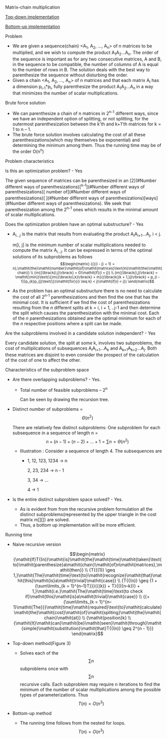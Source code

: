 Matrix-chain multiplication

[Top-down
implementation](Algorithms,%204th%20Edition%20-%20Sedgewick,%20Wayne/Exercises/Design%20of%20Algorithms/Dynamic%20programming/TDMatrixChainMultiplication.java)

[Bottom-up
implementation](Algorithms,%204th%20Edition%20-%20Sedgewick,%20Wayne/Exercises/Design%20of%20Algorithms/Dynamic%20programming/BUMatrixChainMultiplication.java)

Problem

- We are given a sequence(chain) \<A<sub>1</sub>, A<sub>2</sub>, …,
  A<sub>n</sub>\> of n matrices to be multiplied, and we wish to compute
  the product A<sub>1</sub>A<sub>2</sub>...A<sub>n</sub>. The order of
  the sequence is important as for any two consecutive matrices, A and
  B, in the sequence to be compatible, the number of columns of A is
  equal to the number of rows in B. The solution deals with the best way
  to parenthesize the sequence without disturbing the order.
- Given a chain \<A<sub>1</sub>, A<sub>2</sub>, …, A<sub>n</sub>\> of n
  matrices and that each matrix A<sub>i</sub> has a dimension
  p<sub>i-1</sub>\*p<sub>i</sub>, fully parenthesize the product
  A<sub>1</sub>A<sub>2</sub>...A<sub>n </sub>in a way that minimizes the
  number of scalar multiplications.

Brute force solution

- <span id="anchor"></span>We can parenthesize a chain of n matrices in
  2<sup>n-1</sup> different ways, since we have an independent option of
  splitting, or not splitting, for the outermost parenthesization
  between the k'th and k+1'th matrices for k = 1 to n – 1.
- The brute force solution involves calculating the cost of all these
  parenthesizations(which may themselves be exponential) and determining
  the minimum among them. Thus the running time may be of the order
  O(n<sup>n</sup>)

Problem characteristics

Is this an optimization problem? - Yes

The given sequence of matrices can be parenthesized in an
[2](#Number different ways of parenthesizations)[<sup>n-1</sup>](#Number different ways of parenthesizations)[
number of](#Number different ways of parenthesizations)[<sup>
</sup>](#Number different ways of parenthesizations)[ways](#Number different ways of parenthesizations).
We seek that parenthesization among the 2<sup>n-1</sup> ones which
results in the minimal amount of scalar multiplications.

Does the optimization problem have an optimal substructure? - Yes

- A<sub>i...j</sub> is the matrix that results from evaluating the
  product A<sub>i</sub>A<sub>i+1</sub>...A<sub>j</sub>, i \< j.

  m\[i, j\] is the minimum number of scalar multiplications needed to
  compute the matrix A<sub>i...j</sub>. It can be expressed in terms of
  the optimal solutions of its subproblems as
  follows<sub>$$\begin{matrix}
  {{{{i - j} + 1} = n},\mathit{the}\mathit{number}\mathit{of}\mathit{matrices}\text{in}\mathit{the}\mathit{chain}} \\
  {m{{\lbrack{i,j}\rbrack} = 0}\mathit{if}{i = j}} \\
  {m{{\lbrack{i,j}\rbrack} = \mathit{\min}}\text{\{}m{{\lbrack{i,k}\rbrack} + m}{{\lbrack{{k + 1,}j}\rbrack} + p_{i - 1}}p_{k}p_{j}\text{\}}\mathit{for}{{i \leq k} < j}\mathit{if}{i < j}}
  \end{matrix}$$</sub>

- As the problem has an optimal substructure there is no need to
  calculate the cost of all 2<sup>n-1</sup> parenthesizations and then
  find the one that has the minimal cost. It is sufficient if we find
  the cost of parenthesizations resulting from the *n* different splits
  at k = i, i + 1, ..j-1 and then determine the split which causes the
  parenthesization with the minimal cost. Each of the *n*
  parenthesizations obtained are the optimal minimum for each of the *n*
  respective positions where a split can be made.

Are the subproblems involved in a candidate solution independent? - Yes

Every candidate solution, the split at some k, involves two subproblems,
the cost of multiplications of subsequences
A<sub>i</sub>A<sub>i+1</sub>...A<sub>k</sub> and
A<sub>k+1</sub>A<sub>k+2</sub>...A<sub>j</sub>. Both these matrices are
disjoint to even consider the prospect of the calculation of the cost of
one to affect the other.

Characteristics of the subproblem space

- Are there overlapping subproblems? - Yes.

  - Total number of feasible subproblems – 2<sup>n</sup>

    Can be seen by drawing the recursion tree.

- Distinct number of subproblems = $$\Theta{(n^{2})}$$

  There are relatively few distinct subproblems: One subproblem for each
  subsequence in a sequence of length n =
  $${{{{{{n + {({n - 1})}} + {({n - 2})}} + \ldots} + 1} = {\sum n}} = \Theta}{(n^{2})}$$

  - Illustration : Consider a sequence of length 4. The subsequences are

    - 1, 12, 123, 1234 → n

      2, 23, 234 → n - 1

      3, 34 → …

      4 → 1

- Is the entire distinct subproblem space solved? - Yes.

  - As is evident from from the recursive problem formulation all the
    distinct subproblems(represented by the upper triangle in the cost
    matrix m\[\]\[\]) are solved.
  - Thus, a bottom up implementation will be more efficient.

Running time

- Naive recursive version

  $$\begin{matrix}
  {\mathit{If}T{(n)}\mathit{is}\mathit{the}\mathit{time}\mathit{taken}\text{to}\mathit{parenthesize}a\mathit{chain}\mathit{of}n\mathit{matrices},\mathit{then}} \\
  {T{{(1)} \geq 1,}\mathit{The}\mathit{time}\text{to}\mathit{recognize}\mathit{that}\mathit{this}\mathit{is}a\mathit{trivial}\mathit{case}} \\
  {T{{(n)} \geq {1 + {\sum\limits_{k = 1}^{n–1}T}}}{{(k)} + T}{{({n–k})} + 1,}\mathit{i.e.}\mathit{The}\mathit{time}\text{to check if}\mathit{this}\mathit{is}a\mathit{trivial}\mathit{case}} \\
  {{+ {\sum\limits_{k = 1}^{n–1}\mathit{The}}}\mathit{time}\mathit{required}\text{to}\mathit{calculate}\mathit{the}\mathit{cost}\mathit{of}\mathit{spliting}\mathit{the}\mathit{chain}\mathit{at}} \\
  {\mathit{position}k} \\
  {\mathit{It}\mathit{can}\mathit{be}\mathit{seen}\mathit{through}\mathit{simple}\mathit{substitution}\mathit{that}T{{(n)} \geq 2^{n - 1}}}
  \end{matrix}$$

<!-- -->

- Top-down method(Figure 3)

  - Solves each of the $$\sum n$$ subproblems once with $$\sum n$$
    recursive calls. Each subproblem may require n iterations to find
    the minimum of the number of scalar multiplications among the
    possible types of parameterizations. Thus $$T{{(n)} = O}{(n^{3})}$$

- Bottom-up method

  - The running time follows from the nested for loops.
    $$T{{(n)} = O}{(n^{3})}$$
